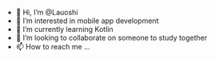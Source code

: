 - 👋 Hi, I’m @Lauoshi
- 👀 I’m interested in mobile app development
- 🌱 I’m currently learning Kotlin
- 💞️ I’m looking to collaborate on someone to study together
- 📫 How to reach me ...

<!---
Lauoshi/Lauoshi is a ✨ special ✨ repository because its `README.md` (this file) appears on your GitHub profile.
You can click the Preview link to take a look at your changes.
--->
